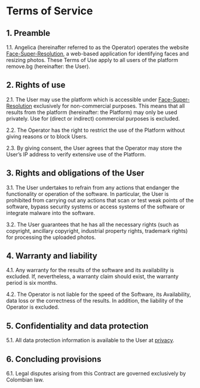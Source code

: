 # Terms of Service

## 1. Preamble
1.1. Angelica (hereinafter referred to as the Operator) operates the website [Face-Super-Resolution](https://share.streamlit.io/angelicaba23/app-super-resolution/main/app.py), a web-based application for identifying faces and resizing photos. These Terms of Use apply to all users of the platform remove.bg (hereinafter: the User).

## 2. Rights of use
2.1. The User may use the platform which is accessible under [Face-Super-Resolution](https://share.streamlit.io/angelicaba23/app-super-resolution/main/app.py) exclusively for non-commercial purposes. This means that all results from the platform (hereinafter: the Platform) may only be used privately. Use for (direct or indirect) commercial purposes is excluded.

2.2. The Operator has the right to restrict the use of the Platform without giving reasons or to block Users.

2.3. By giving consent, the User agrees that the Operator may store the User’s IP address to verify extensive use of the Platform.

## 3. Rights and obligations of the User
3.1. The User undertakes to refrain from any actions that endanger the functionality or operation of the software. In particular, the User is prohibited from carrying out any actions that scan or test weak points of the software, bypass security systems or access systems of the software or integrate malware into the software.

3.2. The User guarantees that he has all the necessary rights (such as copyright, ancillary copyright, industrial property rights, trademark rights) for processing the uploaded photos.

## 4. Warranty and liability
4.1. Any warranty for the results of the software and its availability is excluded. If, nevertheless, a warranty claim should exist, the warranty period is six months.

4.2. The Operator is not liable for the speed of the Software, its Availability, data loss or the correctness of the results. In addition, the liability of the Operator is excluded.

## 5. Confidentiality and data protection
5.1. All data protection information is available to the User at 
[privacy]().

## 6. Concluding provisions
6.1. Legal disputes arising from this Contract are governed exclusively by Colombian law. 